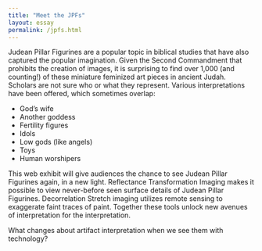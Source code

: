 ```yaml
---
title: "Meet the JPFs"
layout: essay
permalink: /jpfs.html
---
```


Judean Pillar Figurines are a popular topic in biblical studies that have also captured the popular imagination. Given the Second Commandment that prohibits the creation of images, it is surprising to find over 1,000 (and counting!) of these miniature feminized art pieces in ancient Judah. Scholars are not sure who or what they represent. Various interpretations have been offered, which sometimes overlap:

- God’s wife
- Another goddess
- Fertility figures
- Idols
- Low gods (like angels)
- Toys
- Human worshipers 

This web exhibit will give audiences the chance to see Judean Pillar Figurines again, in a new light. Reflectance Transformation Imaging makes it possible to view never-before seen surface details of Judean Pillar Figurines. Decorrelation Stretch imaging utilizes remote sensing to exaggerate faint traces of paint. Together these tools unlock new avenues of interpretation for the interpretation. 

What changes about artifact interpretation when we see them with technology?